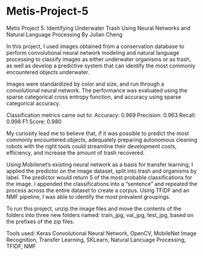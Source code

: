 # Metis-Project-5

Metis Project 5: Identifying Underwater Trash Using Neural Networks and Natural Language Processing
By Julian Cheng

In this project, I used images obtained from a conservation database to perform convolutional neural 
network modeling and natural language processing to classify images as either underwater organisms 
or as trash, as well as develop a predictive system that can identify the most commonly encountered
objects underwater. 

Images were standardized by color and size, and run through a convolutional neural
network. The performance was evaluated using the sparse categorical cross entropy function, and 
accuracy using sparse categorical accuracy. 

Classification metrics came out to:
Accuracy: 0.969
Precision: 0.963
Recall: 0.998
F1 Score: 0.980

My curiosity lead me to believe that, if it was possible to predict the most commonly encountered 
objects, adequately preparing autonomous cleaning robots with the right tools could streamline their 
development costs, efficiency, and increase the amount of trash recovered.

Using Mobilenet’s existing neural network as a basis for transfer learning, I applied the predictor 
on the image dataset, split into trash and organisms by label. The predictor would return 5 of the 
most probable classifications for the image. I appended the classifications into a “sentence” and 
repeated the process across the entire dataset to create a corpus. Using TFIDF and an NMF pipeline, 
I was able to identify the most prevalent groupings.

To run this project, unzip the image files and move the contents of the folders into three new folders 
named: train_jpg, val_jpg, test_jpg, based on the prefixes of the zip files.

Tools used: Keras Convolutional Neural Network, OpenCV, MobileNet Image Recognition, Transfer Learning,
SKLearn, Natural Lancuage Processing, TFIDF, NMF
